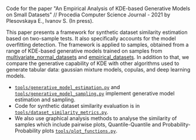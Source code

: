 Code for the paper "An Empirical Analysis of KDE-based Generative Models on Small Datasets" // Procedia Computer Science Journal - 2021 by Plesovskaya E., Ivanov S. (In press).

This paper presents a framework for synthetic dataset similarity estimation based on two-sample tests. It also specifically accounts for the model overfitting detection. The framework is applied to samples, obtained from a range of KDE-based generative models trained on samples from [multivariate_normal_datasets](multivariate_normal_datasets) and [empirical_datasets](empirical_datasets). In addition to that, we compare the generative capability of KDE with other algorithms used to generate tabular data: gaussian mixture models, copulas, and deep learning models.

- [`tools/generative_model_estimation.py`](tools/generative_model_estimation.py) and [`tools/generative_model_sampling.py`](tools/generative_model_sampling.py) implement generative model estimation and sampling.
- Code for synthetic dataset similarity evaluation is in [`tools/dataset_similarity_metrics.py`](tools/dataset_similarity_metrics.py).
- We also use graphical analysis methods to analyse the similarity of samples which include pairwise plots, Quantile-Quantile and Probability-Probability plots [`tools/plot_functions.py`](tools/plot_functions.py).
